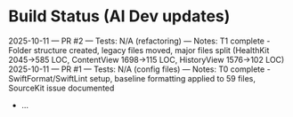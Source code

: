 # Build Status (AI Dev updates)

2025-10-11 — PR #2 — Tests: N/A (refactoring) — Notes: T1 complete - Folder structure created, legacy files moved, major files split (HealthKit 2045→585 LOC, ContentView 1698→115 LOC, HistoryView 1576→102 LOC)
2025-10-11 — PR #1 — Tests: N/A (config files) — Notes: T0 complete - SwiftFormat/SwiftLint setup, baseline formatting applied to 59 files, SourceKit issue documented
- …